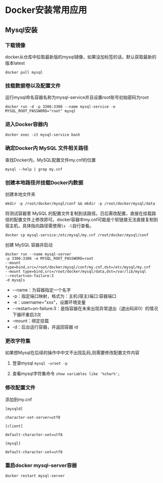 # Docker安装常用应用

## Mysql安装

### 下载镜像

 

docker从仓库中拉取最新版的mysql镜像，如果没加标签的话，默认获取最新的版本latest

`docker pull mysql`

### 挂载数据卷以及配置文件


运行mysql命名容器名称为mysql-service并且设置root账号初始密码为root

`docker run -d -p 3306:3306 --name mysql-service -e MYSQL_ROOT_PASSWORD="root" mysql`

### 进入Docker容器内

`docker exec -it mysql-service bash`

### 确定Docker内 MySQL 文件相关路径

查找Docker内，MySQL配置文件my.cnf的位置

`mysql --help | grep my.cnf`



### 创建本地路径并挂载Docker内数据
创建本地文件夹

`mkdir -p /root/docker/mysql/conf && mkdir -p /root/docker/mysql/data`

将测试容器里 MySQL 的配置文件复制到该路径。日后需改配置，直接在挂载路径的配置文件上修改即可。docker容器中my.cnf可能是个软链接无法直接复制到宿主机，具体指向路径需使用`ls -l`自行查看。　

`docker cp mysql-service:/etc/mysql/my.cnf /root/docker/mysql/conf`

创建 MySQL 容器并启动

```{.line-numbers}
docker run --name mysql-server 
-p 3306:3306 -e MYSQL_ROOT_PASSWORD=root 
--mount type=bind,src=/root/docker/mysql/conf/my.cnf,dst=/etc/mysql/my.cnf 
--mount type=bind,src=/root/docker/mysql/data,dst=/var/lib/mysql 
--restart=on-failure:3 
-d mysqls
```


- --name：为容器指定一个名字
- -p：指定端口映射，格式为：主机(宿主)端口:容器端口
- -e：username="xxx"，设置环境变量
- --restart=on-failure:3：是指容器在未来出现异常退出（退出码非0）的情况下循环重启3次
- -mount：绑定挂载
- -d：后台运行容器，并返回容器 id
　　

### 更改字符集
如果想Mysql在后续的操作中中文不出现乱码,则需要修改配置文件内容


1. 登录mysql
`mysql -uroot -p`

2. 查看mysql字符集命令
`show variables like '%char%';`

 ### 修改配置文件
 添加到my.cnf 

``` {.line-numbers}
[mysqld]

character-set-server=utf8

[client]

default-character-set=utf8

[mysql]

default-character-set=utf8
```

 ### 重启docker mysql-server容器

`docker restart mysql-server`

